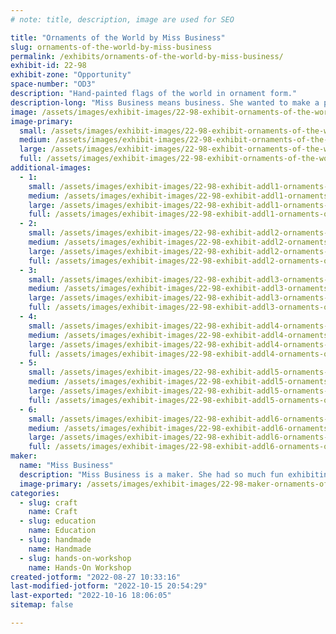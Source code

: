 ```yaml
---
# note: title, description, image are used for SEO

title: "Ornaments of the World by Miss Business"
slug: ornaments-of-the-world-by-miss-business
permalink: /exhibits/ornaments-of-the-world-by-miss-business/
exhibit-id: 22-98
exhibit-zone: "Opportunity"
space-number: "OD3"
description: "Hand-painted flags of the world in ornament form."
description-long: "Miss Business means business. She wanted to make a product for everyone. She did not want anyone to be left out. So she learned about all the countries of the world and made a product for each. Miss Business loves meeting new people. Where are you from?"
image: /assets/images/exhibit-images/22-98-exhibit-ornaments-of-the-world-by-miss-business-exhibit-image-primary-large.png
image-primary: 
  small: /assets/images/exhibit-images/22-98-exhibit-ornaments-of-the-world-by-miss-business-exhibit-image-primary-small.png
  medium: /assets/images/exhibit-images/22-98-exhibit-ornaments-of-the-world-by-miss-business-exhibit-image-primary-medium.png
  large: /assets/images/exhibit-images/22-98-exhibit-ornaments-of-the-world-by-miss-business-exhibit-image-primary-large.png
  full: /assets/images/exhibit-images/22-98-exhibit-ornaments-of-the-world-by-miss-business-exhibit-image-primary-full.png
additional-images: 
  - 1:
    small: /assets/images/exhibit-images/22-98-exhibit-addl1-ornaments-of-the-world-by-miss-business-exhibit-image-1-small.png
    medium: /assets/images/exhibit-images/22-98-exhibit-addl1-ornaments-of-the-world-by-miss-business-exhibit-image-1-medium.png
    large: /assets/images/exhibit-images/22-98-exhibit-addl1-ornaments-of-the-world-by-miss-business-exhibit-image-1-large.png
    full: /assets/images/exhibit-images/22-98-exhibit-addl1-ornaments-of-the-world-by-miss-business-exhibit-image-1-full.png
  - 2:
    small: /assets/images/exhibit-images/22-98-exhibit-addl2-ornaments-of-the-world-by-miss-business-exhibit-image-2-small.png
    medium: /assets/images/exhibit-images/22-98-exhibit-addl2-ornaments-of-the-world-by-miss-business-exhibit-image-2-medium.png
    large: /assets/images/exhibit-images/22-98-exhibit-addl2-ornaments-of-the-world-by-miss-business-exhibit-image-2-large.png
    full: /assets/images/exhibit-images/22-98-exhibit-addl2-ornaments-of-the-world-by-miss-business-exhibit-image-2-full.png
  - 3:
    small: /assets/images/exhibit-images/22-98-exhibit-addl3-ornaments-of-the-world-by-miss-business-exhibit-image-3-small.png
    medium: /assets/images/exhibit-images/22-98-exhibit-addl3-ornaments-of-the-world-by-miss-business-exhibit-image-3-medium.png
    large: /assets/images/exhibit-images/22-98-exhibit-addl3-ornaments-of-the-world-by-miss-business-exhibit-image-3-large.png
    full: /assets/images/exhibit-images/22-98-exhibit-addl3-ornaments-of-the-world-by-miss-business-exhibit-image-3-full.png
  - 4:
    small: /assets/images/exhibit-images/22-98-exhibit-addl4-ornaments-of-the-world-by-miss-business-exhibit-image-4-small.png
    medium: /assets/images/exhibit-images/22-98-exhibit-addl4-ornaments-of-the-world-by-miss-business-exhibit-image-4-medium.png
    large: /assets/images/exhibit-images/22-98-exhibit-addl4-ornaments-of-the-world-by-miss-business-exhibit-image-4-large.png
    full: /assets/images/exhibit-images/22-98-exhibit-addl4-ornaments-of-the-world-by-miss-business-exhibit-image-4-full.png
  - 5:
    small: /assets/images/exhibit-images/22-98-exhibit-addl5-ornaments-of-the-world-by-miss-business-exhibit-image-5-small.jpg
    medium: /assets/images/exhibit-images/22-98-exhibit-addl5-ornaments-of-the-world-by-miss-business-exhibit-image-5-medium.jpg
    large: /assets/images/exhibit-images/22-98-exhibit-addl5-ornaments-of-the-world-by-miss-business-exhibit-image-5-large.jpg
    full: /assets/images/exhibit-images/22-98-exhibit-addl5-ornaments-of-the-world-by-miss-business-exhibit-image-5-full.jpg
  - 6:
    small: /assets/images/exhibit-images/22-98-exhibit-addl6-ornaments-of-the-world-by-miss-business-exhibit-image-6-small.jpg
    medium: /assets/images/exhibit-images/22-98-exhibit-addl6-ornaments-of-the-world-by-miss-business-exhibit-image-6-medium.jpg
    large: /assets/images/exhibit-images/22-98-exhibit-addl6-ornaments-of-the-world-by-miss-business-exhibit-image-6-large.jpg
    full: /assets/images/exhibit-images/22-98-exhibit-addl6-ornaments-of-the-world-by-miss-business-exhibit-image-6-full.jpg
maker: 
  name: "Miss Business"
  description: "Miss Business is a maker. She had so much fun exhibiting at last year&#039;s Maker Faire Orlando, that she came back for a second year. Miss Business hopes her products will put a smile on your face."
  image-primary: /assets/images/exhibit-images/22-98-maker-ornaments-of-the-world-by-miss-business-maker-photo-medium.jpg
categories: 
  - slug: craft
    name: Craft
  - slug: education
    name: Education
  - slug: handmade
    name: Handmade
  - slug: hands-on-workshop
    name: Hands-On Workshop
created-jotform: "2022-08-27 10:33:16"
last-modified-jotform: "2022-10-15 20:54:29"
last-exported: "2022-10-16 18:06:05"
sitemap: false

---
```

